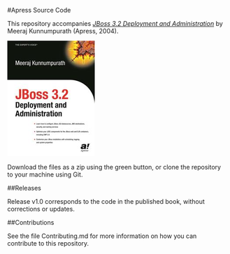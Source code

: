#Apress Source Code

This repository accompanies [*JBoss 3.2 Deployment and Administration*](http://www.apress.com/9781590592816) by Meeraj Kunnumpurath (Apress, 2004).

![Cover image](9781590592816.jpg)

Download the files as a zip using the green button, or clone the repository to your machine using Git.

##Releases

Release v1.0 corresponds to the code in the published book, without corrections or updates.

##Contributions

See the file Contributing.md for more information on how you can contribute to this repository.
